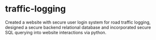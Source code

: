 # traffic-logging
Created a website with secure user login system for road traffic logging, designed a secure backend relational database and incorporated secure SQL querying into website interactions via python.
